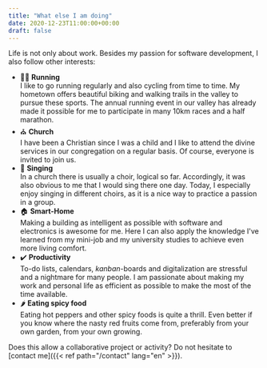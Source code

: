 ```yaml
---
title: "What else I am doing"
date: 2020-12-23T11:00:00+00:00
draft: false
---
```


Life is not only about work. Besides my passion for software development, I also follow other interests:

- 🏃‍♂️ **Running**  
  I like to go running regularly and also cycling from time to time. My hometown offers beautiful biking and walking trails in the valley to pursue these sports. The annual running event in our valley has already made it possible for me to participate in many 10km races and a half marathon.
- ⛪ **Church**  
  I have been a Christian since I was a child and I like to attend the divine services in our congregation on a regular basis. Of course, everyone is invited to join us.
- 🎼 **Singing**  
  In a church there is usually a choir, logical so far. Accordingly, it was also obvious to me that I would sing there one day. Today, I especially enjoy singing in different choirs, as it is a nice way to practice a passion in a group.
- 🏠 **Smart-Home**  
  Making a building as intelligent as possible with software and electronics is awesome for me. Here I can also apply the knowledge I've learned from my mini-job and my university studies to achieve even more living comfort.
- ✔️ **Productivity**  
  To-do lists, calendars, _kanban_-boards and digitalization are stressful and a nightmare for many people. I am passionate about making my work and personal life as efficient as possible to make the most of the time available.
- 🌶️ **Eating spicy food**  
  Eating hot peppers and other spicy foods is quite a thrill. Even better if you know where the nasty red fruits come from, preferably from your own garden, from your own growing.

Does this allow a collaborative project or activity? Do not hesitate to [contact me]({{< ref path="/contact" lang="en" >}}).
